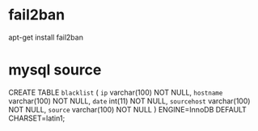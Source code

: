 # fail2ban
apt-get install fail2ban

# mysql source
CREATE TABLE `blacklist` (
  `ip` varchar(100) NOT NULL,
  `hostname` varchar(100) NOT NULL,
  `date` int(11) NOT NULL,
  `sourcehost` varchar(100) NOT NULL,
  `source` varchar(100) NOT NULL
) ENGINE=InnoDB DEFAULT CHARSET=latin1;
